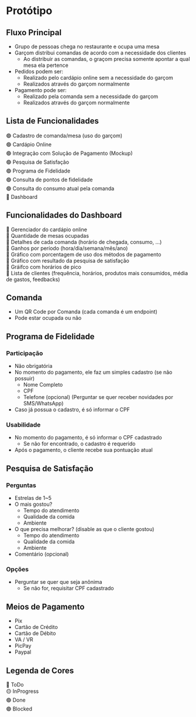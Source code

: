 # Protótipo

## Fluxo Principal

* Grupo de pessoas chega no restaurante e ocupa uma mesa
* Garçom distribui comandas de acordo com a necessidade dos clientes
  * Ao distribuir as comandas, o graçom precisa somente apontar a qual mesa ela pertence
* Pedidos podem ser:
  * Realizado pelo cardápio online sem a necessidade do garçom
  * Realizados através do garçom normalmente
* Pagamento pode ser:
  * Realizado pela comanda sem a necessidade do garçom
  * Realizados através do garçom normalmente

## Lista de Funcionalidades

:green_circle: Cadastro de comanda/mesa (uso do garçom)  
:green_circle: Cardápio Online  
:green_circle: Integração com Solução de Pagamento (Mockup)  
:green_circle: Pesquisa de Satisfação  
:green_circle: Programa de Fidelidade  
:green_circle: Consulta de pontos de fidelidade  
:green_circle: Consulta do consumo atual pela comanda  
:red_circle: Dashboard

## Funcionalidades do Dashboard

:red_circle: Gerenciador do cardápio online  
:red_circle: Quantidade de mesas ocupadas  
:red_circle: Detalhes de cada comanda (horário de chegada, consumo, ...)  
:red_circle: Ganhos por período (hora/dia/semana/mês/ano)  
:red_circle: Gráfico com porcentagem de uso dos métodos de pagamento  
:red_circle: Gráfico com resultado da pesquisa de satisfação  
:red_circle: Gráifco com horários de pico  
:red_circle: Lista de clientes (frequência, horários, produtos mais consumidos, média de gastos, feedbacks)

## Comanda

* Um QR Code por Comanda (cada comanda é um endpoint)  
* Pode estar ocupada ou não

## Programa de Fidelidade

### Participação

* Não obrigatória
* No momento do pagamento, ele faz um simples cadastro (se não possuir)
  * Nome Completo
  * CPF
  * Telefone (opcional) (Perguntar se quer receber novidades por SMS/WhatsApp)
* Caso já possua o cadastro, é só informar o CPF

### Usabilidade

* No momento do pagamento, é só informar o CPF cadastrado
  * Se não for encontrado, o cadastro é requerido
* Após o pagamento, o cliente recebe sua pontuação atual

## Pesquisa de Satisfação

### Perguntas

* Estrelas de 1~5
* O mais gostou?
  * Tempo do atendimento
  * Qualidade da comida
  * Ambiente
* O que precisa melhorar? (disable as que o cliente gostou)
  * Tempo do atendimento
  * Qualidade da comida
  * Ambiente
* Comentário (opcional)

### Opções

* Perguntar se quer que seja anônima
  * Se não for, requisitar CPF cadastrado

## Meios de Pagamento

* Pix
* Cartão de Crédito
* Cartão de Débito
* VA / VR
* PicPay
* Paypal

## Legenda de Cores

:red_circle: ToDo  
:yellow_circle: InProgress  
:green_circle: Done  
:purple_circle: Blocked
